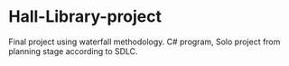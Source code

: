 # Hall-Library-project
Final project using waterfall methodology. 
C# program, Solo project from planning stage according to SDLC.

